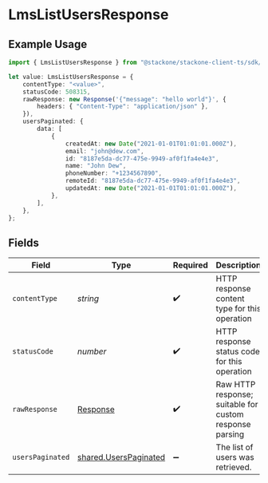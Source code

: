 # LmsListUsersResponse

## Example Usage

```typescript
import { LmsListUsersResponse } from "@stackone/stackone-client-ts/sdk/models/operations";

let value: LmsListUsersResponse = {
    contentType: "<value>",
    statusCode: 508315,
    rawResponse: new Response('{"message": "hello world"}', {
        headers: { "Content-Type": "application/json" },
    }),
    usersPaginated: {
        data: [
            {
                createdAt: new Date("2021-01-01T01:01:01.000Z"),
                email: "john@dew.com",
                id: "8187e5da-dc77-475e-9949-af0f1fa4e4e3",
                name: "John Dew",
                phoneNumber: "+1234567890",
                remoteId: "8187e5da-dc77-475e-9949-af0f1fa4e4e3",
                updatedAt: new Date("2021-01-01T01:01:01.000Z"),
            },
        ],
    },
};
```

## Fields

| Field                                                                 | Type                                                                  | Required                                                              | Description                                                           |
| --------------------------------------------------------------------- | --------------------------------------------------------------------- | --------------------------------------------------------------------- | --------------------------------------------------------------------- |
| `contentType`                                                         | *string*                                                              | :heavy_check_mark:                                                    | HTTP response content type for this operation                         |
| `statusCode`                                                          | *number*                                                              | :heavy_check_mark:                                                    | HTTP response status code for this operation                          |
| `rawResponse`                                                         | [Response](https://developer.mozilla.org/en-US/docs/Web/API/Response) | :heavy_check_mark:                                                    | Raw HTTP response; suitable for custom response parsing               |
| `usersPaginated`                                                      | [shared.UsersPaginated](../../../sdk/models/shared/userspaginated.md) | :heavy_minus_sign:                                                    | The list of users was retrieved.                                      |